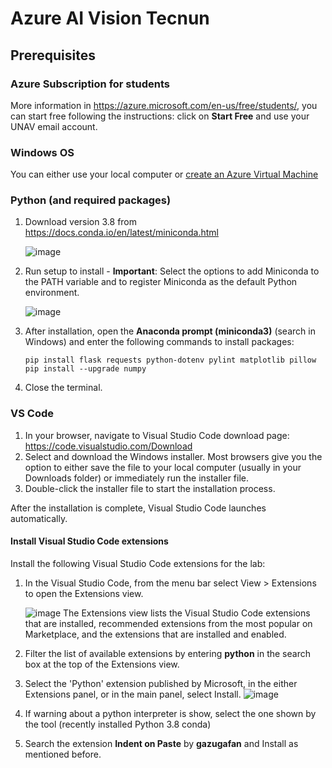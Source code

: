 # Azure AI Vision Tecnun

## Prerequisites

### Azure Subscription for students

More information in https://azure.microsoft.com/en-us/free/students/, you can start free following the instructions: click on **Start Free** and use your UNAV email account.

### Windows OS
You can either use your local computer or [create an Azure Virtual Machine](https://github.com/unaihuete-org/AzureVisionTecnun/blob/main/CreateAzureVM.md#create-azure-vm)

### Python (and required packages)

1. Download version 3.8 from https://docs.conda.io/en/latest/miniconda.html 

    ![image](https://user-images.githubusercontent.com/64772417/149216837-6cb338a3-9bc4-456c-9f0b-5fe853f0f1a4.png)
1. Run setup to install - **Important**: Select the options to add Miniconda to the PATH variable and to register Miniconda as the default Python environment.

    ![image](https://user-images.githubusercontent.com/64772417/149357360-679581bf-51da-4961-81a9-dc940f4d7cf5.png)


1. After installation, open the **Anaconda prompt (miniconda3)** (search in Windows) and enter the following commands to install packages: 

    ```
    pip install flask requests python-dotenv pylint matplotlib pillow
    pip install --upgrade numpy
    ```
1.  Close the terminal.
### VS Code
1. In your browser, navigate to Visual Studio Code download  page: https://code.visualstudio.com/Download
1. Select and download the Windows installer. Most browsers give you the option to either save the file to your local computer (usually in your Downloads folder) or immediately run the installer file.
1. Double-click the installer file to start the installation process.

After the installation is complete, Visual Studio Code launches automatically.

#### Install Visual Studio Code extensions

Install the following Visual Studio Code extensions for the lab:

1. In the Visual Studio Code, from the menu bar select View > Extensions to open the Extensions view.

    ![image](https://user-images.githubusercontent.com/64772417/149222523-375e3d9d-3da3-497f-b93f-2ba0605af18b.png)
    The Extensions view lists the Visual Studio Code extensions that are installed, recommended extensions from the most popular on Marketplace, and the extensions that are installed and enabled.

1. Filter the list of available extensions by entering **python** in the search box at the top of the Extensions view.

1. Select the 'Python' extension published by Microsoft, in the either Extensions panel, or in the main panel, select Install.
    ![image](https://user-images.githubusercontent.com/64772417/149222737-a6dfd960-ddcf-4f89-aa31-f3e041e420de.png)
1. If warning about a python interpreter is show, select the one shown by the tool (recently installed Python 3.8 conda)
1. Search the extension **Indent on Paste** by **gazugafan** and Install as mentioned before.
